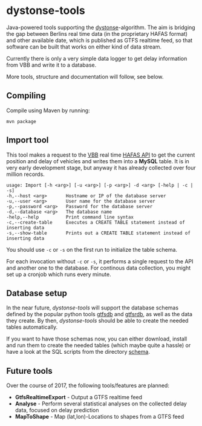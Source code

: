 # dystonse-tools
Java-powered tools supporting the [dystonse](https://github.com/lenaschimmel/dystonse)-algorithm. The aim is bridging the gap between Berlins real time data (in the proprietary HAFAS format) and other available date, which is published as GTFS realtime feed, so that software can be built that works on either kind of data stream.

Currently there is only a very simple data logger to get delay information from VBB and write it to a database.

More tools, structure and documentation will follow, see below.

## Compiling
Compile using Maven by running:

    mvn package

## Import tool
This tool makes a request to the [VBB](http://www.vbb.de/de/article/fahrplan/online-fahrplanservices-auf-einen-blick/vbb-livekarte/20046.html) real time  [HAFAS API](https://github.com/derhuerst/vbb-hafas) to get the current position and delay of vehicles and writes them into a **MySQL** table. It is in very early development stage, but anyway it has already collected over four million records.

    usage: Import [-h <arg>] [-u <arg>] [-p <arg>] -d <arg> [-help | -c | -s]
    -h,--host <arg>       Hostname or IP of the database server
    -u,--user <arg>       User name for the database server
    -p,--password <arg>   Password for the database server
    -d,--database <arg>   The database name
    -help,--help          Print command line syntax
    -c,--create-table     Executes a CREATE TABLE statement instead of inserting data
    -s,--show-table       Prints out a CREATE TABLE statement instead of inserting data

You should use `-c` or `-s` on the first run to initialize the table schema.

For each invocation without `-c` or `-s`, it performs a single request to the API and another one to the database. For continous data collection, you might set up a cronjob which runs every minute.

## Database setup
In the near future, _dystonse-tools_ will support the database schemas defined by the popular python tools [gtfsdb](https://github.com/OpenTransitTools/gtfsdb) and [gtfsrdb](https://github.com/mattwigway/gtfsrdb), as well as the data they create. By then, _dystonse-tools_ should be able to create the needed tables automatically.

If you want to have those schemas now, you can either download, install and run them to create the needed tables (which maybe quite a hassle) or have a look at the SQL scripts from the directory [schema](https://github.com/lenaschimmel/dystonse-tools/tree/master/schema).

## Future tools
Over the course of 2017, the following tools/features are planned:

 * __GtfsRealtimeExport__ - Output a GTFS realtime feed
 * __Analyse__ - Perform several statistical analyses on the collected delay data, focused on delay prediction
 * __MapToShape__ - Map (lat,lon)-Locations to shapes from a GTFS feed
